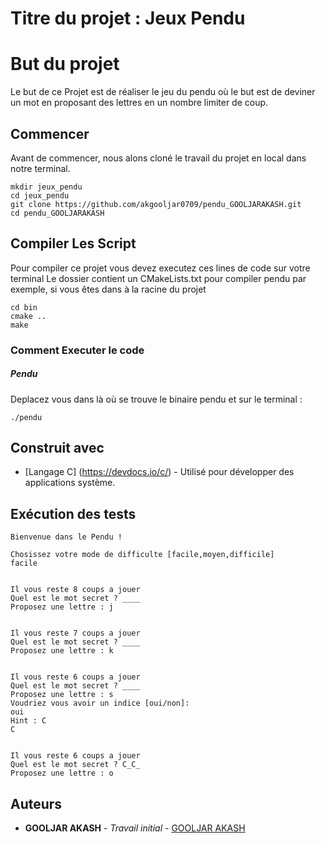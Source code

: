 # Titre du projet : Jeux Pendu

# But du projet
Le but de ce Projet est de réaliser le jeu du pendu où le but est de deviner un mot en proposant des lettres en un nombre limiter de coup.
## Commencer
Avant de commencer, nous alons cloné le travail du projet en local dans notre terminal.

```
mkdir jeux_pendu
cd jeux_pendu
git clone https://github.com/akgooljar0709/pendu_GOOLJARAKASH.git
cd pendu_GOOLJARAKASH
```
## Compiler Les Script
Pour compiler ce projet vous devez executez ces lines de code sur votre terminal 
Le dossier contient un CMakeLists.txt pour compiler pendu par exemple, si vous êtes dans à la racine du projet
```
cd bin
cmake ..
make
```

### Comment Executer le code 

##### Pendu
Deplacez vous dans là où se trouve le binaire pendu et sur le terminal :

```
./pendu
```




## Construit avec

* [Langage C] (https://devdocs.io/c/) - Utilisé pour développer des applications système.




## Exécution des tests



```
Bienvenue dans le Pendu !

Chosissez votre mode de difficulte [facile,moyen,difficile]
facile


Il vous reste 8 coups a jouer
Quel est le mot secret ? ____
Proposez une lettre : j 


Il vous reste 7 coups a jouer
Quel est le mot secret ? ____
Proposez une lettre : k


Il vous reste 6 coups a jouer
Quel est le mot secret ? ____
Proposez une lettre : s
Voudriez vous avoir un indice [oui/non]:
oui
Hint : C 
C


Il vous reste 6 coups a jouer
Quel est le mot secret ? C_C_
Proposez une lettre : o
```
## Auteurs
* **GOOLJAR AKASH** - *Travail initial* - [GOOLJAR AKASH](https://github.com/akgooljar0709)



